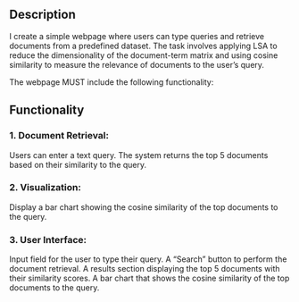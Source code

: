 ## Description
I create a simple webpage where users can type queries and retrieve documents from a predefined dataset. The task involves applying LSA to reduce the dimensionality of the document-term matrix and using cosine similarity to measure the relevance of documents to the user’s query.

The webpage MUST include the following functionality:

## Functionality
### 1. Document Retrieval:
Users can enter a text query.
The system returns the top 5 documents based on their similarity to the query.

### 2. Visualization:
Display a bar chart showing the cosine similarity of the top documents to the query.

### 3. User Interface:
Input field for the user to type their query.
A “Search” button to perform the document retrieval.
A results section displaying the top 5 documents with their similarity scores.
A bar chart that shows the cosine similarity of the top documents to the query.